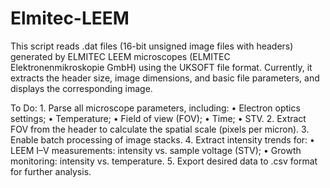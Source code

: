 # Elmitec-LEEM
This script reads .dat files (16-bit unsigned image files with headers) generated by ELMITEC LEEM microscopes (ELMITEC Elektronenmikroskopie GmbH) using the UKSOFT file format.
Currently, it extracts the header size, image dimensions, and basic file parameters, and displays the corresponding image.

To Do:
	1.	Parse all microscope parameters, including:
	  •	Electron optics settings;
	  •	Temperature;
	  •	Field of view (FOV);
	  •	Time;
    •	STV.
	2.	Extract FOV from the header to calculate the spatial scale (pixels per micron).
	3.	Enable batch processing of image stacks.
	4.	Extract intensity trends for:
	  •	LEEM I–V measurements: intensity vs. sample voltage (STV);
	  •	Growth monitoring: intensity vs. temperature.
	5.	Export desired data to .csv format for further analysis.
